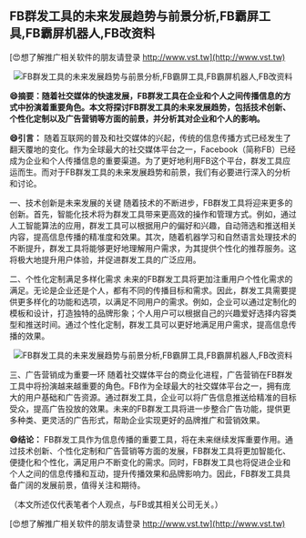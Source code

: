 ## **FB群发工具的未来发展趋势与前景分析,FB霸屏工具,FB霸屏机器人,FB改资料**

[😍想了解推广相关软件的朋友请登录 http://www.vst.tw](http://www.vst.tw)

 <center><img src="https://vst.tw/MP4/tuiguang/png/7.png" alt="FB群发工具的未来发展趋势与前景分析,FB霸屏工具,FB霸屏机器人,FB改资料"></center>

**😄摘要：随着社交媒体的快速发展，FB群发工具在企业和个人之间传播信息的方式中扮演着重要角色。本文将探讨FB群发工具的未来发展趋势，包括技术创新、个性化定制以及广告营销等方面的前景，并分析其对企业和个人的影响。**

**😄引言：**
随着互联网的普及和社交媒体的兴起，传统的信息传播方式已经发生了翻天覆地的变化。作为全球最大的社交媒体平台之一，Facebook（简称FB）已经成为企业和个人传播信息的重要渠道。为了更好地利用FB这个平台，群发工具应运而生。而对于FB群发工具的未来发展趋势和前景，我们有必要进行深入的分析和讨论。

一、技术创新是未来发展的关键
随着技术的不断进步，FB群发工具将迎来更多的创新。首先，智能化技术将为群发工具带来更高效的操作和管理方式。例如，通过人工智能算法的应用，群发工具可以根据用户的偏好和兴趣，自动筛选和推送相关内容，提高信息传播的精准度和效果。其次，随着机器学习和自然语言处理技术的不断提升，群发工具将能够更好地理解用户需求，为其提供个性化的推荐服务。这将极大地提升用户体验，并促进群发工具的广泛应用。

二、个性化定制满足多样化需求
未来的FB群发工具将更加注重用户个性化需求的满足。无论是企业还是个人，都有不同的传播目标和需求。因此，群发工具需要提供更多样化的功能和选项，以满足不同用户的需求。例如，企业可以通过定制化的模板和设计，打造独特的品牌形象；个人用户可以根据自己的兴趣爱好选择内容类型和推送时间。通过个性化定制，群发工具可以更好地满足用户需求，提高信息传播的效果。

 <center><img src="https://vst.tw/MP4/tuiguang/png/4.png" alt="FB群发工具的未来发展趋势与前景分析,FB霸屏工具,FB霸屏机器人,FB改资料"></center>

三、广告营销成为重要一环
随着社交媒体平台的商业化进程，广告营销在FB群发工具中将扮演越来越重要的角色。FB作为全球最大的社交媒体平台之一，拥有庞大的用户基础和广告资源。通过群发工具，企业可以将广告信息推送给精准的目标受众，提高广告投放的效果。未来的FB群发工具将进一步整合广告功能，提供更多种类、更灵活的广告形式，帮助企业实现更好的品牌推广和营销效果。

**😄结论：**
FB群发工具作为信息传播的重要工具，将在未来继续发挥重要作用。通过技术创新、个性化定制和广告营销等方面的发展，FB群发工具将更加智能化、便捷化和个性化，满足用户不断变化的需求。同时，FB群发工具也将促进企业和个人之间的信息传播和互动，提升传播效果和品牌影响力。因此，FB群发工具具备广阔的发展前景，值得关注和期待。

（本文所述仅代表笔者个人观点，与FB或其相关公司无关。）

[😍想了解推广相关软件的朋友请登录 http://www.vst.tw](http://www.vst.tw)



